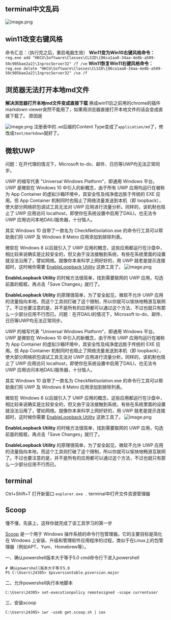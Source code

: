 
## terminal中文乱码

![image.png](https://sxm-upload.oss-cn-beijing.aliyuncs.com/imgs/20231114170455.png)


## win11改变右键风格
命令汇总：（执行完之后，重启电脑生效）  **Win11变为Win10右键风格命令：**
 ``` reg.exe add "HKCU\Software\Classes\CLSID\{86ca1aa0-34aa-4e8b-a509-50c905bae2a2}\InprocServer32" /f /ve ``` 
**Win11恢复Win11右键风格命令：**
 ``` reg.exe delete "HKCU\Software\Classes\CLSID\{86ca1aa0-34aa-4e8b-a509-50c905bae2a2}\InprocServer32" /va /f ```



## 浏览器无法打开本地md文件
**解决浏览器打开本地md文件变成直接下载**
换成win11后之前用的chrome的插件markdown viewer突然不能用了，如果用浏览器直接打开本地文件的话会变成直接下载了。
原因是

![image.png](https://sxm-upload.oss-cn-beijing.aliyuncs.com/imgs/20230117202228.png)
注册表中的`.md`后缀的Content Type变成了`application/md`了，修改成`text/markdown`就好了。


## 微软UWP
问题：在开代理的情况下，Microsoft to-do、邮件、日历等UWP均无法正常同步。

UWP 的缩写代表 "Universal Windows Platform"，即通用 Windows 平台。
UWP 是微软在 Windows 10 中引入的新概念，由于所有 UWP 应用均运行在被称为 App Container 的虚拟沙箱环境中，其安全性及纯净度远胜于传统的 EXE 应用。但 App Container 机制同时也阻止了网络流量发送到本机（即 loopback）， 使大部分网络抓包调试工具无法对 UWP 应用进行流量分析。同样的，该机制也阻止了 UWP 应用访问 localhost，即使你在系统设置中启用了DAILI，也无法令 UWP 应用访问本地DAILI服务器，十分恼人。
 
其实 Windows 10 自带了一款名为 CheckNetIsolation.exe 的命令行工具可以帮助我们将 UWP 及 Windows 8 Metro 应用添加到排除列表。


微软在 Windows 8 以后就引入了 UWP 应用的概念，这些应用都运行在沙盘中，相比较来说确实是比较安全的，但又由于没法接触到系统，有些在系统里面的设置就没法沿用了，譬如网络。就像你本来科学上网好好的，用 UWP 就老是提示连接超时，这时候你需要 [EnableLoopback Utility](https://www.apprcn.com/enableloopback-utility.html) 这款工具了。
![image.png](https://sxm-upload.oss-cn-beijing.aliyuncs.com/imgs/20231011101513.png)

**EnableLoopback Utility** 的时候方法很简单，找到需要联网的 UWP 应用，勾选前面的框框，再点击「Save Changes」就行了。

**EnableLoopback Utility** 的原理很简单，为了安全起见，微软不允许 UWP 应用的流量指向本地，而这个工具则打破了这个限制，所以你就可以愉快地畅游互联网了。不过也要注意的是，并不是所有的应用都可以通过这个方法，不过也就只有那么一少部分应用不行而已。问题：在开DAILI的情况下，Microsoft to-do、邮件、日历等UWP均无法正常同步。


UWP 的缩写代表 "Universal Windows Platform"，即通用 Windows 平台。
UWP 是微软在 Windows 10 中引入的新概念，由于所有 UWP 应用均运行在被称为 App Container 的虚拟沙箱环境中，其安全性及纯净度远胜于传统的 EXE 应用。但 App Container 机制同时也阻止了网络流量发送到本机（即 loopback）， 使大部分网络抓包调试工具无法对 UWP 应用进行流量分析。同样的，该机制也阻止了 UWP 应用访问 localhost，即使你在系统设置中启用了DAILI，也无法令 UWP 应用访问本地DAILI服务器，十分恼人。
 
其实 Windows 10 自带了一款名为 CheckNetIsolation.exe 的命令行工具可以帮助我们将 UWP 及 Windows 8 Metro 应用添加到排除列表。


微软在 Windows 8 以后就引入了 UWP 应用的概念，这些应用都运行在沙盘中，相比较来说确实是比较安全的，但又由于没法接触到系统，有些在系统里面的设置就没法沿用了，譬如网络。就像你本来科学上网好好的，用 UWP 就老是提示连接超时，这时候你需要 [EnableLoopback Utility](https://www.apprcn.com/enableloopback-utility.html) 这款工具了。
![image.png](https://sxm-upload.oss-cn-beijing.aliyuncs.com/imgs/20231011101513.png)

**EnableLoopback Utility** 的时候方法很简单，找到需要联网的 UWP 应用，勾选前面的框框，再点击「Save Changes」就行了。

**EnableLoopback Utility** 的原理很简单，为了安全起见，微软不允许 UWP 应用的流量指向本地，而这个工具则打破了这个限制，所以你就可以愉快地畅游互联网了。不过也要注意的是，并不是所有的应用都可以通过这个方法，不过也就只有那么一少部分应用不行而已。

## terminal
Ctrl+Shift+T  打开新窗口
`explorer.exe .`     terminal中打开文件资源管理器

## Scoop 
懂不懂，先装上，这样你就完成了该工具学习的第一步


[Scoop](https://scoop.sh/) 是一个用于 Windows 操作系统的命令行包管理器。它的主要目标是简化在 Windows 上安装、升级和管理软件应用程序的过程，类似于在Linux上的包管理器（例如APT、Yum、Homebrew等）。

一、确认powershell版本大于等于5.0
cmd命令行下进入powershell
```
# 确认powershell版本大于等于5.0
PS C:\Users\24305> $psversiontable.psversion.major
```
二、允许powershell执行本地脚本
```
C:\Users\24305> set-executionpolicy remotesigned -scope currentuser
```


三、安装scoop
```
C:\Users\24305> iwr -useb get.scoop.sh | iex
```